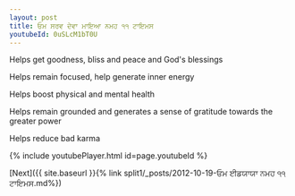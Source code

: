 ```yaml
---
layout: post
title: ਓਮ ਸਰਵ ਦੇਵਾ ਮਾਇਆ ਨਮਹ ੧੧ ਟਾਇਮਸ
youtubeId: 0uSLcM1bT0U
---
```

 
 
Helps get goodness, bliss and peace and God's blessings
 
Helps remain focused, help generate inner energy 
 
Helps boost physical and mental health 
 
Helps remain grounded and generates a sense of gratitude towards the greater power 
 
Helps reduce bad karma
 
 
 
 


{% include youtubePlayer.html id=page.youtubeId %}
 
[Next]({{ site.baseurl }}{% link  split1/_posts/2012-10-19-ਓਮ ਈਡਯਾਯਾ ਨਮਹ ੧੧ ਟਾਇਮਸ.md%})
 
